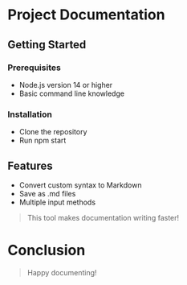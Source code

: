 # Project Documentation
## Getting Started
### Prerequisites
- Node.js version 14 or higher
- Basic command line knowledge
### Installation
- Clone the repository
- Run npm start
## Features
- Convert custom syntax to Markdown
- Save as .md files
- Multiple input methods
> This tool makes documentation writing faster!
# Conclusion
> Happy documenting!